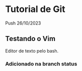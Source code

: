 # Tutorial de Git
Push 26/10/2023

## Testando o Vim
Editor de texto pelo bash.

### Adicionado na branch status
